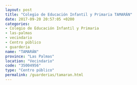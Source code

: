 ```yaml
---
layout: post
title: "Colegio de Educación Infantil y Primaria TAMARÁN"
date: 2017-09-20 20:57:05 +0200
categories:
- Colegio de Educación Infantil y Primaria
- las-palmas
- vecindario
- Centro público
- guarderia
name: "TAMARÁN"
province: "Las Palmas"
location: "Vecindario"
code: "35004956"
type: "Centro público"
permalink: /guarderias/tamaran.html
---
```


